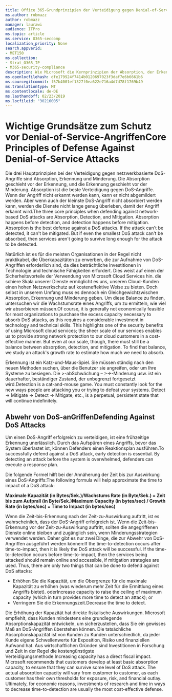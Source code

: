 ```yaml
---
title: Office 365-Grundprinzipien der Verteidigung gegen Denial-of-Service-Angriffe
ms.author: robmazz
author: robmazz
manager: laurawi
audience: ITPro
ms.topic: article
ms.service: O365-seccomp
localization_priority: None
search.appverid:
- MET150
ms.collection:
- Strat_O365_IP
- M365-security-compliance
description: Wie Microsoft die Kernprinzipien der Absorption, der Erkennung und der Schadensminimierung bei der Abwehr von DoS-Angriffen (Denial-of-Service) nutzt.
ms.openlocfilehash: dfe179924f7414b0120697023f3daf7e6b6661b6
ms.sourcegitcommit: f57b4001ef1327f0ea622e716a4d7d78f1769b49
ms.translationtype: MT
ms.contentlocale: de-DE
ms.lasthandoff: 02/23/2019
ms.locfileid: "30216005"
---
```

# <a name="core-principles-of-defense-against-denial-of-service-attacks"></a><span data-ttu-id="a3f8d-103">Wichtige Grundsätze zum Schutz vor Denial-of-Service-Angriffen</span><span class="sxs-lookup"><span data-stu-id="a3f8d-103">Core Principles of Defense Against Denial-of-Service Attacks</span></span>

<span data-ttu-id="a3f8d-p101">Die drei Hauptprinzipien bei der Verteidigung gegen netzwerkbasierte DoS-Angriffe sind Absorption, Erkennung und Minderung. Die Absorption geschieht vor der Erkennung, und die Erkennung geschieht vor der Minderung. Absorption ist die beste Verteidigung gegen DoS-Angriffe. Wenn der Angriff nicht erkannt werden kann, kann er nicht abgemildert werden. Aber wenn auch der kleinste DoS-Angriff nicht absorbiert werden kann, werden die Dienste nicht lange genug überleben, damit der Angriff erkannt wird.</span><span class="sxs-lookup"><span data-stu-id="a3f8d-p101">The three core principles when defending against network-based DoS attacks are Absorption, Detection, and Mitigation. Absorption happens before detection, and detection happens before mitigation. Absorption is the best defense against a DoS attacks. If the attack can't be detected, it can't be mitigated. But if even the smallest DoS attack can't be absorbed, then services aren't going to survive long enough for the attack to be detected.</span></span>

<span data-ttu-id="a3f8d-p102">Natürlich ist es für die meisten Organisationen in der Regel nicht praktikabel, die Überkapazitäten zu erwerben, die zur Aufnahme von DoS-Angriffen erforderlich sind, da dies beträchtliche Investitionen in Technologie und technische Fähigkeiten erfordert. Dies weist auf einen der Sicherheitsvorteile der Verwendung von Microsoft Cloud Services hin. die schiere Skala unserer Dienste ermöglicht es uns, unseren Cloud-Kunden einen hohen Netzwerkschutz auf kosteneffektive Weise zu bieten. Doch selbst in unserem Umfang muss es dennoch ein Gleichgewichtzwischen Absorption, Erkennung und Minderung geben. Um diese Balance zu finden, untersuchen wir die Wachstumsrate eines Angriffs, um zu ermitteln, wie viel wir absorbieren müssen.</span><span class="sxs-lookup"><span data-stu-id="a3f8d-p102">Of course, it is generally not economically feasible for most organizations to purchase the excess capacity necessary to absorb DoS attacks, as this requires a considerable investment in technology and technical skills. This highlights one of the security benefits of using Microsoft cloud services; the sheer scale of our services enables us to provide strong network protection to our cloud customers in a cost-effective manner. But even at our scale, though, there must still be a balance between absorption, detection, and mitigation. To find that balance, we study an attack's growth rate to estimate how much we need to absorb.</span></span>

<span data-ttu-id="a3f8d-p103">Erkennung ist ein Katz-und-Maus-Spiel. Sie müssen ständig nach den neuen Methoden suchen, über die Benutzer sie angreifen, oder um Ihre Systeme zu besiegen. Die >-abSchwächung – >->-Minderung usw. ist ein dauerhafter, beständiger Zustand, der unbegrenzt fortgesetzt wird.</span><span class="sxs-lookup"><span data-stu-id="a3f8d-p103">Detection is a cat-and-mouse game. You must constantly look for the new ways people are attacking you or trying to defeat your systems. Detect -> Mitigate -> Detect -> Mitigate, etc., is a perpetual, persistent state that will continue indefinitely.</span></span>

## <a name="defending-against-dos-attacks"></a><span data-ttu-id="a3f8d-116">Abwehr von DoS-anGriffen</span><span class="sxs-lookup"><span data-stu-id="a3f8d-116">Defending Against DoS Attacks</span></span>

<span data-ttu-id="a3f8d-p104">Um einen DoS-Angriff erfolgreich zu verteidigen, ist eine frühzeitige Erkennung unerlässlich. Durch das Aufspüren eines Angriffs, bevor das System überlastet ist, können Defenders einen Reaktionsplan ausführen.</span><span class="sxs-lookup"><span data-stu-id="a3f8d-p104">To successfully defend against a DoS attack, early detection is essential. By detecting an attack before the system is overwhelmed, defenders can execute a response plan.</span></span>

<span data-ttu-id="a3f8d-119">Die folgende Formel hilft bei der Annäherung der Zeit bis zur Auswirkung eines DoS-Angriffs:</span><span class="sxs-lookup"><span data-stu-id="a3f8d-119">The following formula will help approximate the time to impact of a DoS attack:</span></span>

   <span data-ttu-id="a3f8d-120">**Maximale Kapazität (in Bytes/Sek.)/Wachstums Rate (in Byte/Sek.) = Zeit bis zum Aufprall (in Byte/Sek.)**</span><span class="sxs-lookup"><span data-stu-id="a3f8d-120">**Maximum Capacity (in bytes/sec) / Growth Rate (in bytes/sec) = Time to Impact (in bytes/sec)**</span></span>

<span data-ttu-id="a3f8d-p105">Wenn die Zeit-bis-Erkennung nach der Zeit-zu-Auswirkung auftritt, ist es wahrscheinlich, dass der DoS-Angriff erfolgreich ist. Wenn die Zeit-bis-Erkennung vor der Zeit-zu-Auswirkung auftritt, sollten die angegriffenen Dienste online bleiben und zugänglich sein, wenn Minderungsstrategien verwendet werden. Daher gibt es nur zwei Dinge, die zur Abwehr von DoS-Angriffen ausgeführt werden können:</span><span class="sxs-lookup"><span data-stu-id="a3f8d-p105">If the time-to-detection occurs after time-to-impact, then it is likely the DoS attack will be successful. If the time-to-detection occurs before time-to-impact, then the services being attacked should remain online and accessible, if mitigation strategies are used. Thus, there are only two things that can be done to defend against DoS attacks:</span></span>
- <span data-ttu-id="a3f8d-124">Erhöhen Sie die Kapazität, um die Obergrenze für die maximale Kapazität zu erhöhen (was wiederum mehr Zeit für die Ermittlung eines Angriffs bietet). oder</span><span class="sxs-lookup"><span data-stu-id="a3f8d-124">Increase capacity to raise the ceiling of maximum capacity (which in turn provides more time to detect an attack); or</span></span>
- <span data-ttu-id="a3f8d-125">Verringern Sie die Erkennungszeit.</span><span class="sxs-lookup"><span data-stu-id="a3f8d-125">Decrease the time to detect.</span></span>

<span data-ttu-id="a3f8d-p106">Die Erhöhung der Kapazität hat direkte fiskalische Auswirkungen. Microsoft empfiehlt, dass Kunden mindestens eine grundlegende Absorptionskapazität entwickeln, um sicherzustellen, dass Sie ein gewisses Maß an DoS-Angriffen überstehen können. Die tatsächliche Absorptionskapazität ist von Kunden zu Kunden unterschiedlich, da jeder Kunde eigene Schwellenwerte für Exposition, Risiko und finanziellen Aufwand hat. Aus wirtschaftlichen Gründen sind Investitionen in Forschung und Zeit in der Regel die kostengünstigste Verteidigungsmethode.</span><span class="sxs-lookup"><span data-stu-id="a3f8d-p106">Increasing capacity has a direct fiscal impact. Microsoft recommends that customers develop at least basic absorption capacity, to ensure that they can survive some level of DoS attack. The actual absorption capacity will vary from customer to customer, as each customer has their own thresholds for exposure, risk, and financial outlay. Ultimately, for economic reasons, investments of research and time in ways to decrease time-to-detection are usually the most cost-effective defense.</span></span>
